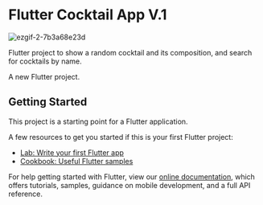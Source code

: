 # Flutter Cocktail App V.1

![ezgif-2-7b3a68e23d](https://user-images.githubusercontent.com/67923348/153933383-4a88d54a-7b87-4f19-b164-caea5c063125.gif)

Flutter project to show a random cocktail and its composition, and search for cocktails by name.

A new Flutter project.

## Getting Started

This project is a starting point for a Flutter application.

A few resources to get you started if this is your first Flutter project:

- [Lab: Write your first Flutter app](https://flutter.dev/docs/get-started/codelab)
- [Cookbook: Useful Flutter samples](https://flutter.dev/docs/cookbook)

For help getting started with Flutter, view our
[online documentation](https://flutter.dev/docs), which offers tutorials,
samples, guidance on mobile development, and a full API reference.
